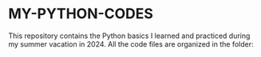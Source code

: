 # MY-PYTHON-CODES
This repository contains the Python basics I learned and practiced during my summer vacation in 2024. All the code files are organized in the folder:
